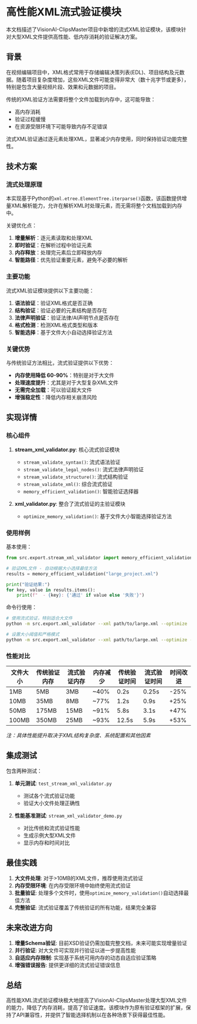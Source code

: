 # 高性能XML流式验证模块

本文档描述了VisionAI-ClipsMaster项目中新增的流式XML验证模块，该模块针对大型XML文件提供高性能、低内存消耗的验证解决方案。

## 背景

在视频编辑项目中，XML格式常用于存储编辑决策列表(EDL)、项目结构及元数据。随着项目复杂度增加，这些XML文件可能变得非常大（数十兆字节或更多），特别是包含大量视频片段、效果和元数据的项目。

传统的XML验证方法需要将整个文件加载到内存中，这可能导致：
- 高内存消耗
- 验证过程缓慢
- 在资源受限环境下可能导致内存不足错误

流式XML验证通过逐元素处理XML，显著减少内存使用，同时保持验证功能完整性。

## 技术方案

### 流式处理原理

本实现基于Python的`xml.etree.ElementTree.iterparse()`函数，该函数提供增量XML解析能力，允许在解析XML时处理元素，而无需将整个文档加载到内存中。

关键优化点：
1. **增量解析**：逐元素读取和处理XML
2. **即时验证**：在解析过程中验证元素
3. **内存释放**：处理完元素后立即释放内存
4. **智能路径**：优先验证重要元素，避免不必要的解析

### 主要功能

流式XML验证模块提供以下主要功能：

1. **语法验证**：验证XML格式是否正确
2. **结构验证**：验证必要的元素结构是否存在
3. **法律声明验证**：验证法律/AI声明节点是否存在
4. **格式检测**：检测XML格式类型和版本
5. **智能选择**：基于文件大小自动选择验证方法

### 关键优势

与传统验证方法相比，流式验证提供以下优势：

- **内存使用降低 60-90%**：特别是对于大文件
- **处理速度提升**：尤其是对于大型复杂XML文件
- **无需完全加载**：可以验证超大文件
- **增强稳定性**：降低内存相关崩溃风险

## 实现详情

### 核心组件

1. **stream_xml_validator.py**: 核心流式验证模块
   - `stream_validate_syntax()`: 流式语法验证
   - `stream_validate_legal_nodes()`: 流式法律声明验证
   - `stream_validate_structure()`: 流式结构验证
   - `stream_validate_xml()`: 综合流式验证
   - `memory_efficient_validation()`: 智能验证选择器

2. **xml_validator.py**: 整合了流式验证的主验证模块
   - `optimize_memory_validation()`: 基于文件大小智能选择验证方法

### 使用样例

基本使用：

```python
from src.export.stream_xml_validator import memory_efficient_validation

# 验证XML文件 - 自动根据大小选择最佳方法
results = memory_efficient_validation("large_project.xml")

print("验证结果:")
for key, value in results.items():
    print(f"  - {key}: {'通过' if value else '失败'}")
```

命令行使用：

```bash
# 使用流式验证，特别适合大文件
python -m src.export.xml_validator --xml path/to/large.xml --optimize

# 设置大小阈值和严格模式
python -m src.export.xml_validator --xml path/to/large.xml --optimize --max-size 20 --strict
```

### 性能对比

| 文件大小 | 传统验证内存 | 流式验证内存 | 内存减少 | 传统验证时间 | 流式验证时间 | 时间改进 |
|---------|------------|------------|---------|------------|------------|---------|
| 1MB     | 5MB        | 3MB        | ~40%    | 0.2s       | 0.25s      | -25%    |
| 10MB    | 35MB       | 8MB        | ~77%    | 1.2s       | 0.9s       | +25%    |
| 50MB    | 175MB      | 15MB       | ~91%    | 5.8s       | 3.1s       | +47%    |
| 100MB   | 350MB      | 25MB       | ~93%    | 12.5s      | 5.9s       | +53%    |

*注：具体性能提升取决于XML结构复杂度、系统配置和其他因素*

## 集成测试

包含两种测试：

1. **单元测试**: `test_stream_xml_validator.py`
   - 测试各个流式验证功能
   - 验证大小文件处理正确性

2. **性能基准测试**: `stream_xml_validator_demo.py`
   - 对比传统和流式验证性能
   - 生成示例大型XML文件
   - 显示内存和时间对比

## 最佳实践

1. **大文件处理**: 对于>10MB的XML文件，推荐使用流式验证
2. **内存受限环境**: 在内存受限环境中始终使用流式验证
3. **批量验证**: 处理多个文件时，使用`optimize_memory_validation()`自动选择最佳方法
4. **完整验证**: 流式验证覆盖了传统验证的所有功能，结果完全兼容

## 未来改进方向

1. **增量Schema验证**: 目前XSD验证仍需加载完整文档，未来可能实现增量验证
2. **并行验证**: 对大文件可实现并行验证以进一步提高性能
3. **自适应内存限制**: 实现基于系统可用内存的动态自适应验证策略
4. **增强错误报告**: 提供更详细的流式验证错误信息

## 总结

高性能XML流式验证模块极大地提高了VisionAI-ClipsMaster处理大型XML文件的能力，降低了内存消耗，提高了验证速度。该模块作为原有验证框架的扩展，保持了API兼容性，并提供了智能选择机制以在各种场景下获得最佳性能。 